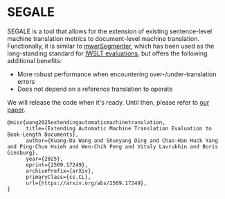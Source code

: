 # SEGALE

SEGALE is a tool that allows for the extension of existing sentence-level machine translation metrics to document-level machine translation. Functionally, it is similar to [mwerSegmenter](https://github.com/cservan/MWERalign), which has been used as the long-standing standard for [IWSLT evaluations](https://iwslt.org/), but offers the following additional benefits:

- More robust performance when encountering over-/under-translation errors
- Does not depend on a reference translation to operate

We will release the code when it's ready. Until then, please refer to [our paper](https://arxiv.org/abs/2509.17249).

```
@misc{wang2025extendingautomaticmachinetranslation,
      title={Extending Automatic Machine Translation Evaluation to Book-Length Documents}, 
      author={Kuang-Da Wang and Shuoyang Ding and Chao-Han Huck Yang and Ping-Chun Hsieh and Wen-Chih Peng and Vitaly Lavrukhin and Boris Ginsburg},
      year={2025},
      eprint={2509.17249},
      archivePrefix={arXiv},
      primaryClass={cs.CL},
      url={https://arxiv.org/abs/2509.17249}, 
}
```
